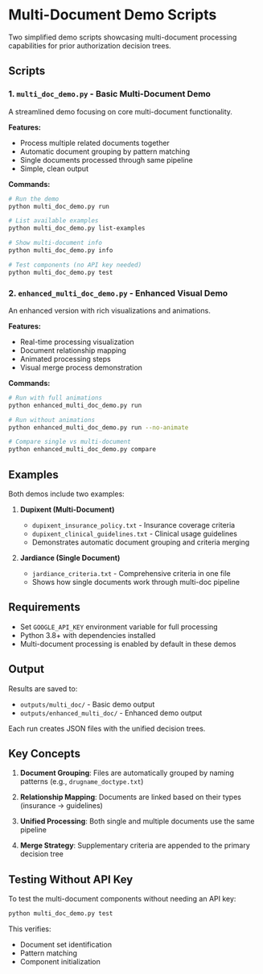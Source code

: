 # Multi-Document Demo Scripts

Two simplified demo scripts showcasing multi-document processing capabilities for prior authorization decision trees.

## Scripts

### 1. `multi_doc_demo.py` - Basic Multi-Document Demo
A streamlined demo focusing on core multi-document functionality.

**Features:**
- Process multiple related documents together
- Automatic document grouping by pattern matching
- Single documents processed through same pipeline
- Simple, clean output

**Commands:**
```bash
# Run the demo
python multi_doc_demo.py run

# List available examples
python multi_doc_demo.py list-examples

# Show multi-document info
python multi_doc_demo.py info

# Test components (no API key needed)
python multi_doc_demo.py test
```

### 2. `enhanced_multi_doc_demo.py` - Enhanced Visual Demo
An enhanced version with rich visualizations and animations.

**Features:**
- Real-time processing visualization
- Document relationship mapping
- Animated processing steps
- Visual merge process demonstration

**Commands:**
```bash
# Run with full animations
python enhanced_multi_doc_demo.py run

# Run without animations
python enhanced_multi_doc_demo.py run --no-animate

# Compare single vs multi-document
python enhanced_multi_doc_demo.py compare
```

## Examples

Both demos include two examples:

1. **Dupixent (Multi-Document)**
   - `dupixent_insurance_policy.txt` - Insurance coverage criteria
   - `dupixent_clinical_guidelines.txt` - Clinical usage guidelines
   - Demonstrates automatic document grouping and criteria merging

2. **Jardiance (Single Document)**
   - `jardiance_criteria.txt` - Comprehensive criteria in one file
   - Shows how single documents work through multi-doc pipeline

## Requirements

- Set `GOOGLE_API_KEY` environment variable for full processing
- Python 3.8+ with dependencies installed
- Multi-document processing is enabled by default in these demos

## Output

Results are saved to:
- `outputs/multi_doc/` - Basic demo output
- `outputs/enhanced_multi_doc/` - Enhanced demo output

Each run creates JSON files with the unified decision trees.

## Key Concepts

1. **Document Grouping**: Files are automatically grouped by naming patterns (e.g., `drugname_doctype.txt`)

2. **Relationship Mapping**: Documents are linked based on their types (insurance → guidelines)

3. **Unified Processing**: Both single and multiple documents use the same pipeline

4. **Merge Strategy**: Supplementary criteria are appended to the primary decision tree

## Testing Without API Key

To test the multi-document components without needing an API key:

```bash
python multi_doc_demo.py test
```

This verifies:
- Document set identification
- Pattern matching
- Component initialization